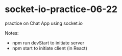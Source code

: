 # socket-io-practice-06-22
practice on Chat App using socket.io

Notes:
 - npm run devStart to initiate server
 - npm start to initiate client (in React)

